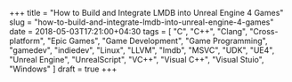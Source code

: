 +++
title = "How to Build and Integrate LMDB into Unreal Engine 4 Games"
slug = "how-to-build-and-integrate-lmdb-into-unreal-engine-4-games"
date = 2018-05-03T17:21:00+04:30
tags = [ "C", "C++", "Clang", "Cross-platform", "Epic Games", "Game Development", "Game Programming", "gamedev", "indiedev", "Linux", "LLVM", "lmdb", "MSVC", "UDK", "UE4", "Unreal Engine", "UnrealScript", "VC++", "Visual C++", "Visual Stuio", "Windows" ]
draft = true
+++

<!--more-->

